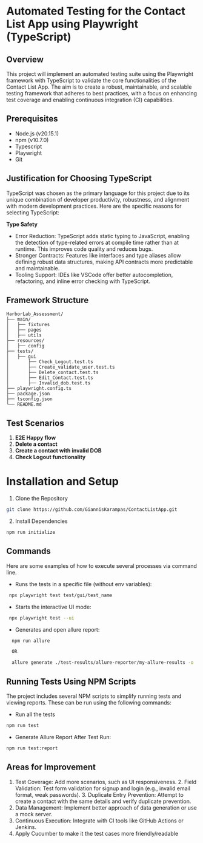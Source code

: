 # Automated Testing for the Contact List App using Playwright (TypeScript)

## Overview
This project will implement an automated testing suite using the Playwright framework with TypeScript to validate the core functionalities of the Contact List App. The aim is to create a robust, maintainable, and scalable testing framework that adheres to best practices, with a focus on enhancing test coverage and enabling continuous integration (CI) capabilities.

## Prerequisites

- Node.js (v20.15.1)
- npm (v10.7.0)
- Typescript
- Playwright
- Git

## Justification for Choosing TypeScript
TypeScript was chosen as the primary language for this project due to its unique combination of developer productivity, robustness, and alignment with modern development practices. Here are the specific reasons for selecting TypeScript:

**Type Safety**
   - Error Reduction: TypeScript adds static typing to JavaScript, enabling the detection of type-related errors at compile time rather than at runtime. This improves code quality and reduces bugs.
   - Stronger Contracts: Features like interfaces and type aliases allow defining robust data structures, making API contracts more predictable and maintainable.
   - Tooling Support: IDEs like VSCode offer better autocompletion, refactoring, and inline error checking with TypeScript.

## Framework Structure
```bssh
HarborLab_Assessment/
├── main/
│   ├── fixtures     
│   ├── pages
│   ├── utils 
├── resources/
│   ├── config 
├── tests/
│   ├── gui 
│       ├── Check_Logout.test.ts
│       ├── Create_validate_user.test.ts
│       ├── Delete_contact.test.ts
│       ├── Edit_Contact.test.ts
│       ├── Invalid_dob.test.ts   
├── playwright.config.ts
├── package.json        
├── tsconfig.json       
└── README.md           
```
## Test Scenarios

1. **E2E Happy flow**
2. **Delete a contact**
3. **Create a contact with invalid DOB**
4. **Check Logout functionality**

# Installation and Setup

1. Clone the Repository
```bash
git clone https://github.com/GiannisKarampas/ContactListApp.git
```
2. Install Dependencies
```bash
npm run initialize
```

## Commands

Here are some examples of how to execute several processes via command line.

-   Runs the tests in a specific file (without env variables):

```bash
 npx playwright test test/gui/test_name
```

-   Starts the interactive UI mode:

```bash
 npx playwright test --ui
```

-   Generates and open allure report:

```bash
  npm run allure

  OR

  allure generate ./test-results/allure-reporter/my-allure-results -o ./test-results/allure-report --clean && allure open ./test-results/allure-report
```

## Running Tests Using NPM Scripts

The project includes several NPM scripts to simplify running tests and viewing reports. These can be run using the following commands:

- Run all the tests
```bash
npm run test
```

- Generate Allure Report After Test Run:
```bash
npm run test:report
```

## Areas for Improvement

1. Test Coverage: Add more scenarios, such as UI responsiveness.
   2. Field Validation: Test form validation for signup and login (e.g., invalid email format, weak passwords).
   3. Duplicate Entry Prevention: Attempt to create a contact with the same details and verify duplicate prevention.
2. Data Management: Implement better approach of data generation or use a mock server.
3. Continuous Execution: Integrate with CI tools like GitHub Actions or Jenkins.
4. Apply Cucumber to make it the test cases more friendly/readable